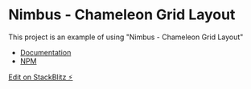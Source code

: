 # Nimbus - Chameleon Grid Layout

This project is an example of using "Nimbus - Chameleon Grid Layout"

- [Documentation](https://nimbus.tec.br/css-library#chameleon-grid-layout)
- [NPM](https://www.npmjs.com/org/vlalg-nimbus)

[Edit on StackBlitz ⚡️](https://stackblitz.com/edit/web-platform-dy2ufj)
